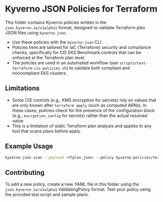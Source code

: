 # Kyverno JSON Policies for Terraform

This folder contains Kyverno policies written in the `json.kyverno.io/v1alpha1` format, designed to validate Terraform plan JSON files using `kyverno-json`.

- Use these policies with the `kyverno-json` CLI.
- Policies here are tailored for IaC (Terraform) security and compliance checks, specifically for CIS EKS Benchmark controls that can be enforced at the Terraform plan level.
- The policies are used in an automated workflow (see `scripts/test-terraform-cis-policies.sh`) to validate both compliant and noncompliant EKS clusters.

## Limitations

- Some CIS controls (e.g., KMS encryption for secrets) rely on values that are only known after `terraform apply` (such as computed ARNs). In these cases, policies check for the presence of the configuration block (e.g., `encryption_config` for secrets) rather than the actual resolved value.
- This is a limitation of static Terraform plan analysis and applies to any tool that scans plans before apply.

## Example Usage

```sh
kyverno-json scan --payload <tfplan.json> --policy kyverno-policies/terraform/
```

## Contributing

To add a new policy, create a new YAML file in this folder using the `json.kyverno.io/v1alpha1` ValidatingPolicy format. Test your policy using the provided test script and sample plans. 